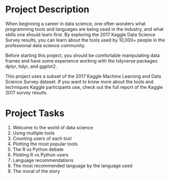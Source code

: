 # Project Description
When beginning a career in data science, one often wonders what programming tools and languages are being used in the industry, and what skills one should learn first. By exploring the 2017 Kaggle Data Science Survey results, you can learn about the tools used by 10,000+ people in the professional data science community.

Before starting this project, you should be comfortable manipulating data frames and have some experience working with the tidyverse packages dplyr, tidyr, and ggplot2.

This project uses a subset of the 2017 Kaggle Machine Learning and Data Science Survey dataset. If you want to know more about the tools and techniques Kaggle participants use, check out the full report of the Kaggle 2017 survey results.

# Project Tasks
1. Welcome to the world of data science
2. Using multiple tools
3. Counting users of each tool
4. Plotting the most popular tools
5. The R vs Python debate
6. Plotting R vs Python users
7. Language recommendations
8. The most recommended language by the language used
9. The moral of the story
